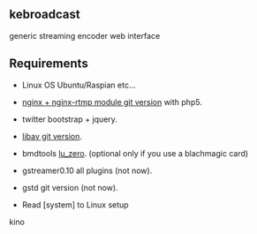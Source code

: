 ## kebroadcast ##
generic streaming encoder web interface

Requirements
------------
- Linux OS Ubuntu/Raspian etc...
- [nginx + nginx-rtmp module git version](http://nginx.org) with php5.
- twitter bootstrap + jquery.
- [libav git version](http://libav.org).
- bmdtools [lu_zero](http://github.org). (optional only if you use a blachmagic card)
- gstreamer0.10 all plugins (not now).
- gstd git version (not now).

- Read [system] to Linux setup

kino
